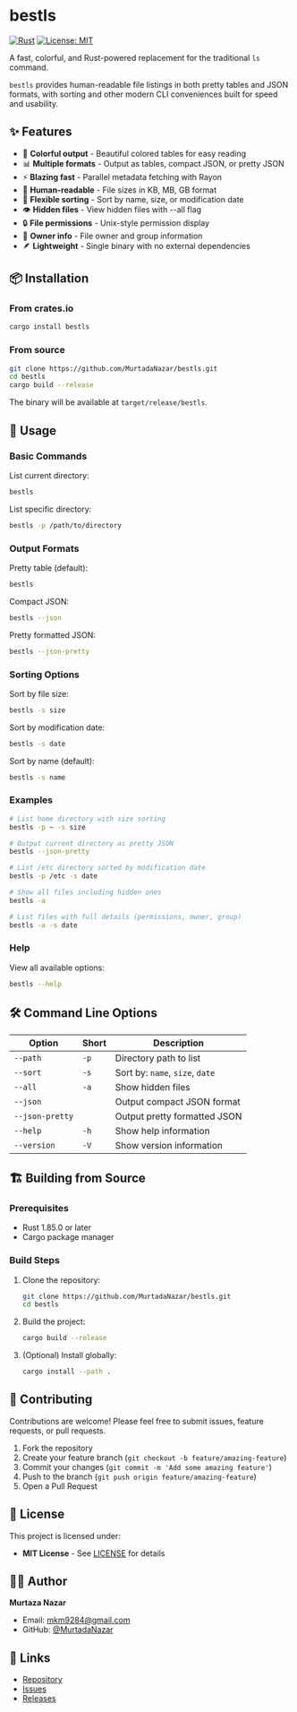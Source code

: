 # bestls

[![Rust](https://img.shields.io/badge/rust-1.70+-orange.svg)](https://www.rust-lang.org/)
[![License: MIT](https://img.shields.io/badge/License-MIT-yellow.svg)](LICENSE-MIT)

A fast, colorful, and Rust-powered replacement for the traditional `ls` command.

`bestls` provides human-readable file listings in both pretty tables and JSON formats, with sorting and other modern CLI conveniences built for speed and usability.

## ✨ Features

- 🎨 **Colorful output** - Beautiful colored tables for easy reading
- 📊 **Multiple formats** - Output as tables, compact JSON, or pretty JSON
- ⚡ **Blazing fast** - Parallel metadata fetching with Rayon
- 📏 **Human-readable** - File sizes in KB, MB, GB format
- 🔧 **Flexible sorting** - Sort by name, size, or modification date
- 👁️ **Hidden files** - View hidden files with --all flag
- 🔒 **File permissions** - Unix-style permission display
- 👥 **Owner info** - File owner and group information
- 🪶 **Lightweight** - Single binary with no external dependencies

## 📦 Installation

### From crates.io

```bash
cargo install bestls
```

### From source

```bash
git clone https://github.com/MurtadaNazar/bestls.git
cd bestls
cargo build --release
```

The binary will be available at `target/release/bestls`.

## 🚀 Usage

### Basic Commands

List current directory:

```bash
bestls
```

List specific directory:

```bash
bestls -p /path/to/directory
```

### Output Formats

Pretty table (default):

```bash
bestls
```

Compact JSON:

```bash
bestls --json
```

Pretty formatted JSON:

```bash
bestls --json-pretty
```

### Sorting Options

Sort by file size:

```bash
bestls -s size
```

Sort by modification date:

```bash
bestls -s date
```

Sort by name (default):

```bash
bestls -s name
```

### Examples

```bash
# List home directory with size sorting
bestls -p ~ -s size

# Output current directory as pretty JSON
bestls --json-pretty

# List /etc directory sorted by modification date
bestls -p /etc -s date

# Show all files including hidden ones
bestls -a

# List files with full details (permissions, owner, group)
bestls -a -s date
```

### Help

View all available options:

```bash
bestls --help
```

## 🛠️ Command Line Options

| Option          | Short | Description                     |
| --------------- | ----- | ------------------------------- |
| `--path`        | `-p`  | Directory path to list          |
| `--sort`        | `-s`  | Sort by: `name`, `size`, `date` |
| `--all`         | `-a`  | Show hidden files               |
| `--json`        |       | Output compact JSON format      |
| `--json-pretty` |       | Output pretty formatted JSON    |
| `--help`        | `-h`  | Show help information           |
| `--version`     | `-V`  | Show version information        |

## 🏗️ Building from Source

### Prerequisites

- Rust 1.85.0 or later
- Cargo package manager

### Build Steps

1. Clone the repository:

   ```bash
   git clone https://github.com/MurtadaNazar/bestls.git
   cd bestls
   ```

2. Build the project:

   ```bash
   cargo build --release
   ```

3. (Optional) Install globally:
   ```bash
   cargo install --path .
   ```

## 🤝 Contributing

Contributions are welcome! Please feel free to submit issues, feature requests, or pull requests.

1. Fork the repository
2. Create your feature branch (`git checkout -b feature/amazing-feature`)
3. Commit your changes (`git commit -m 'Add some amazing feature'`)
4. Push to the branch (`git push origin feature/amazing-feature`)
5. Open a Pull Request

## 📄 License

This project is licensed under:

- **MIT License** - See [LICENSE](LICENSE) for details

## 👨‍💻 Author

**Murtaza Nazar**

- Email: [mkm9284@gmail.com](mailto:mkm9284@gmail.com)
- GitHub: [@MurtadaNazar](https://github.com/MurtadaNazar)

## 🔗 Links

- [Repository](https://github.com/MurtadaNazar/bestls)
- [Issues](https://github.com/MurtadaNazar/bestls/issues)
- [Releases](https://github.com/MurtadaNazar/bestls/releases)
